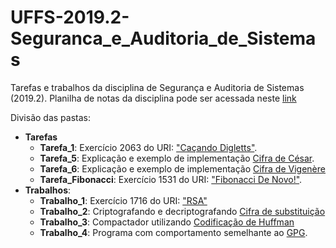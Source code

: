 # UFFS-2019.2-Seguranca_e_Auditoria_de_Sistemas

Tarefas e trabalhos da disciplina de Segurança e Auditoria de Sistemas (2019.2).
Planilha de notas da disciplina pode ser acessada neste [link](https://docs.google.com/spreadsheets/d/1r-jVSuKwkWO3W8VQRCPhZLs7HUUHHuRKW6wO6b5Md-k/edit#gid=0)

Divisão das pastas:
* __Tarefas__
  * __Tarefa_1__: Exercício 2063 do URI: ["Caçando Digletts"](https://www.urionlinejudge.com.br/judge/pt/problems/view/2063).
  * __Tarefa_5__: Explicação e exemplo de implementação [Cifra de César](https://pt.wikipedia.org/wiki/Cifra_de_C%C3%A9sar).
  * __Tarefa_6__: Explicação e exemplo de implementação [Cifra de Vigenère](https://pt.wikipedia.org/wiki/Cifra_de_Vigen%C3%A8re)
  * __Tarefa_Fibonacci__: Exercício 1531 do URI: ["Fibonacci De Novo!"](https://www.urionlinejudge.com.br/judge/pt/problems/view/1531).
* __Trabalhos__:
  * __Trabalho_1__: Exercício 1716 do URI: ["RSA"](https://www.urionlinejudge.com.br/judge/pt/problems/view/1716)
  * __Trabalho_2__: Criptografando e decriptografando [Cifra de substituição](https://pt.wikipedia.org/wiki/Cifra_de_substitui%C3%A7%C3%A3o)
  * __Trabalho_3__: Compactador utilizando [Codificação de Huffman](https://pt.wikipedia.org/wiki/Codifica%C3%A7%C3%A3o_de_Huffman)
  * __Trabalho_4__: Programa com comportamento semelhante ao [GPG](https://gnupg.org/).
